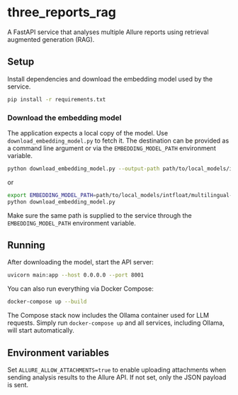 # three_reports_rag

A FastAPI service that analyses multiple Allure reports using retrieval augmented generation (RAG).

## Setup

Install dependencies and download the embedding model used by the service.

```bash
pip install -r requirements.txt
```

### Download the embedding model

The application expects a local copy of the model. Use `download_embedding_model.py` to fetch it. The destination can be provided as a command line argument or via the `EMBEDDING_MODEL_PATH` environment variable.

```bash
python download_embedding_model.py --output-path path/to/local_models/intfloat/multilingual-e5-small
```

or

```bash
export EMBEDDING_MODEL_PATH=path/to/local_models/intfloat/multilingual-e5-small
python download_embedding_model.py
```

Make sure the same path is supplied to the service through the `EMBEDDING_MODEL_PATH` environment variable.

## Running

After downloading the model, start the API server:

```bash
uvicorn main:app --host 0.0.0.0 --port 8001
```

You can also run everything via Docker Compose:

```bash
docker-compose up --build
```

The Compose stack now includes the Ollama container used for LLM requests. Simply
run `docker-compose up` and all services, including Ollama, will start automatically.

## Environment variables

Set `ALLURE_ALLOW_ATTACHMENTS=true` to enable uploading attachments when sending
analysis results to the Allure API. If not set, only the JSON payload is sent.
